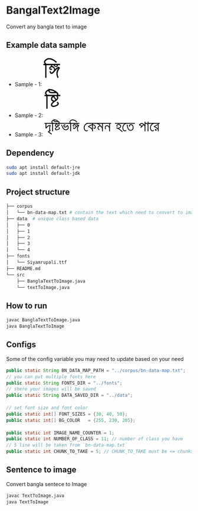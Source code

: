 # BangalText2Image

Convert any bangla text to image

## Example data sample
- Sample - 1: ![](./data/3/7.png)
- Sample - 2: ![](./data/1/7.png)
- Sample - 3: ![](./src/long-text-gneration.png)

## Dependency
```sh
sudo apt install default-jre
sudo apt install default-jdk
```

## Project structure
```sh
├── corpus
│   └── bn-data-map.txt # contain the text which need to convert to image
├── data  # unique class based data
│   ├── 0
│   ├── 1
│   ├── 2
│   ├── 3
│   └── 4
├── fonts
│   └── Siyamrupali.ttf
├── README.md
└── src
    ├── BanglaTextToImage.java
    └── textToImage.java
```

## How to run
```sh
javac BanglaTextToImage.java
java BanglaTextToImage
```

## Configs
Some of the config variable you may need to update based on your need
```java
public static String BN_DATA_MAP_PATH = "../corpus/bn-data-map.txt";
// you can put multiple fonts here
public static String FONTS_DIR = "../fonts";
// shere your images will be saved
public static String DATA_SAVED_DIR = "../data";

// set font size and font color
public static int[] FONT_SIZES = {30, 40, 50};
public static int[] BG_COLOR   = {255, 230, 205};
	
public static int IMAGE_NAME_COUNTER = 1;
public static int NUMBER_OF_CLASS = 11; // number of class you have
// 5 line will be taken from `bn-data-map.txt`
public static int CHUNK_TO_TAKE = 5; // CHUNK_TO_TAKE must be <= chunks.lenght()
```

## Sentence to image
Convert bangla sentece to Image
```sh
javac TextToImage.java
java TextToImage
```

